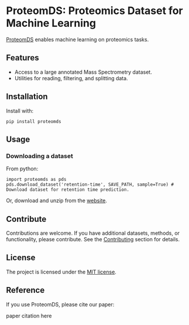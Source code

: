 # ProteomDS: Proteomics Dataset for Machine Learning

[ProteomDS](https://www.proteometools.org/) enables machine learning on proteomics tasks.

## Features

* Access to a large annotated Mass Spectrometry dataset.
* Utilities for reading, filtering, and splitting data.

## Installation

Install with:

```
pip install proteomds
```
    
## Usage


### Downloading a dataset

From python:
```
import proteomds as pds
pds.download_dataset('retention-time', SAVE_PATH, sample=True) # Download dataset for retention time prediction.
```

Or, download and unzip from the [website](https://www.proteometools.org/).

## Contribute

Contributions are welcome. If you have additional datasets, methods, or functionality, please contribute.
See the [Contributing]() section for details.

## License

The project is licensed under the [MIT license](https://github.com/wilhelm-lab/proteomDS/blob/main/LICENSE).

## Reference

If you use ProteomDS, please cite our paper:

paper citation here
